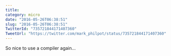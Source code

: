```yaml
---
title: 
category: micro
date: "2016-05-26T06:38:51"
slug: "2016-05-26T06:38:51"
TwitterId: "735721844171407360"
TweetUrl: "https://twitter.com/mark_philpot/status/735721844171407360"
---
```


So nice to use a compiler again...
